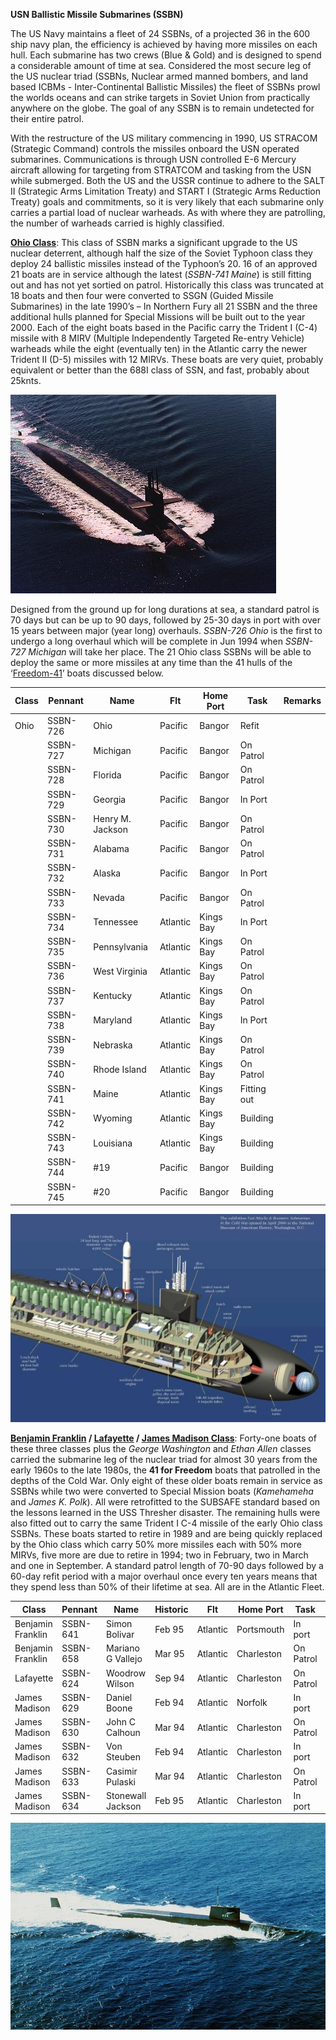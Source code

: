 **USN Ballistic Missile Submarines (SSBN)**

The US Navy maintains a fleet of 24 SSBNs, of a projected 36 in the 600
ship navy plan, the efficiency is achieved by having more missiles on
each hull. Each submarine has two crews (Blue & Gold) and is designed to
spend a considerable amount of time at sea. Considered the most secure
leg of the US nuclear triad (SSBNs, Nuclear armed manned bombers, and
land based ICBMs - Inter-Continental Ballistic Missiles) the fleet of
SSBNs prowl the worlds oceans and can strike targets in Soviet Union
from practically anywhere on the globe. The goal of any SSBN is to
remain undetected for their entire patrol.

With the restructure of the US military commencing in 1990, US STRACOM
(Strategic Command) controls the missiles onboard the USN operated
submarines. Communications is through USN controlled E-6 Mercury
aircraft allowing for targeting from STRATCOM and tasking from the USN
while submerged. Both the US and the USSR continue to adhere to the SALT
II (Strategic Arms Limitation Treaty) and START I (Strategic Arms
Reduction Treaty) goals and commitments, so it is very likely that each
submarine only carries a partial load of nuclear warheads. As with where
they are patrolling, the number of warheads carried is highly
classified.

[**Ohio Class**](https://fas.org/nuke/guide/usa/slbm/ssbn-726.htm): This
class of SSBN marks a significant upgrade to the US nuclear deterrent,
although half the size of the Soviet Typhoon class they deploy 24
ballistic missiles instead of the Typhoon’s 20. 16 of an approved 21
boats are in service although the latest (*SSBN-741 Maine*) is still
fitting out and has not yet sortied on patrol. Historically this class
was truncated at 18 boats and then four were converted to SSGN (Guided
Missile Submarines) in the late 1990’s – In Northern Fury all 21 SSBN
and the three additional hulls planned for Special Missions will be
built out to the year 2000. Each of the eight boats based in the Pacific
carry the Trident I (C-4) missile with 8 MIRV (Multiple Independently
Targeted Re-entry Vehicle) warheads while the eight (eventually ten) in
the Atlantic carry the newer Trident II (D-5) missiles with 12 MIRVs.
These boats are very quiet, probably equivalent or better than the 688I
class of SSN, and fast, probably about 25knts.

![](/assets/images/nato/us/navy/subs/ssbn/image1.jpg)

Designed from the ground up for long durations at sea, a standard patrol
is 70 days but can be up to 90 days, followed by 25-30 days in port with
over 15 years between major (year long) overhauls. *SSBN-726 Ohio* is
the first to undergo a long overhaul which will be complete in Jun 1994
when *SSBN-727 Michigan* will take her place. The 21 Ohio class SSBNs
will be able to deploy the same or more missiles at any time than the 41
hulls of the
‘[Freedom-41](https://en.wikipedia.org/wiki/41_for_Freedom)’ boats
discussed
below.

| Class | Pennant  | Name             | Flt      | Home Port | Task        | Remarks |
| ----- | -------- | ---------------- | -------- | --------- | ----------- | ------- |
| Ohio  | SSBN-726 | Ohio             | Pacific  | Bangor    | Refit       |         |
|       | SSBN-727 | Michigan         | Pacific  | Bangor    | On Patrol   |         |
|       | SSBN-728 | Florida          | Pacific  | Bangor    | On Patrol   |         |
|       | SSBN-729 | Georgia          | Pacific  | Bangor    | In Port     |         |
|       | SSBN-730 | Henry M. Jackson | Pacific  | Bangor    | On Patrol   |         |
|       | SSBN-731 | Alabama          | Pacific  | Bangor    | On Patrol   |         |
|       | SSBN-732 | Alaska           | Pacific  | Bangor    | In Port     |         |
|       | SSBN-733 | Nevada           | Pacific  | Bangor    | On Patrol   |         |
|       | SSBN-734 | Tennessee        | Atlantic | Kings Bay | In Port     |         |
|       | SSBN-735 | Pennsylvania     | Atlantic | Kings Bay | On Patrol   |         |
|       | SSBN-736 | West Virginia    | Atlantic | Kings Bay | On Patrol   |         |
|       | SSBN-737 | Kentucky         | Atlantic | Kings Bay | On Patrol   |         |
|       | SSBN-738 | Maryland         | Atlantic | Kings Bay | In Port     |         |
|       | SSBN-739 | Nebraska         | Atlantic | Kings Bay | On Patrol   |         |
|       | SSBN-740 | Rhode Island     | Atlantic | Kings Bay | On Patrol   |         |
|       | SSBN-741 | Maine            | Atlantic | Kings Bay | Fitting out |         |
|       | SSBN-742 | Wyoming          | Atlantic | Kings Bay | Building    |         |
|       | SSBN-743 | Louisiana        | Atlantic | Kings Bay | Building    |         |
|       | SSBN-744 | \#19             | Pacific  | Bangor    | Building    |         |
|       | SSBN-745 | \#20             | Pacific  | Bangor    | Building    |         |

![](/assets/images/nato/us/navy/subs/ssbn/image2.jpg)

**[Benjamin Franklin](https://fas.org/nuke/guide/usa/slbm/ssbn-640.htm)
/ [Lafayette](https://fas.org/nuke/guide/usa/slbm/ssbn-616.htm) / [James
Madison
Class](https://en.wikipedia.org/wiki/James_Madison-class_submarine)**:
Forty-one boats of these three classes plus the *George Washington* and
*Ethan Allen* classes carried the submarine leg of the nuclear triad for
almost 30 years from the early 1960s to the late 1980s, the **41 for
Freedom** boats that patrolled in the depths of the Cold War. Only eight
of these older boats remain in service as SSBNs while two were converted
to Special Mission boats (*Kamehameha* and *James K. Polk*). All were
retrofitted to the SUBSAFE standard based on the lessons learned in the
USS Thresher disaster. The remaining hulls were also fitted out to carry
the same Trident I C-4 missile of the early Ohio class SSBNs. These
boats started to retire in 1989 and are being quickly replaced by the
Ohio class which carry 50% more missiles each with 50% more MIRVs, five
more are due to retire in 1994; two in February, two in March and one in
September. A standard patrol length of 70-90 days followed by a 60-day
refit period with a major overhaul once every ten years means that they
spend less than 50% of their lifetime at sea. All are in the Atlantic
Fleet.

| Class             | Pennant  | Name              | Historic | Flt      | Home Port  | Task      | Remarks |
| ----------------- | -------- | ----------------- | -------- | -------- | ---------- | --------- | ------- |
| Benjamin Franklin | SSBN-641 | Simon Bolivar     | Feb 95   | Atlantic | Portsmouth | In port   |         |
| Benjamin Franklin | SSBN-658 | Mariano G Vallejo | Mar 95   | Atlantic | Charleston | On Patrol |         |
| Lafayette         | SSBN-624 | Woodrow Wilson    | Sep 94   | Atlantic | Charleston | On Patrol |         |
| James Madison     | SSBN-629 | Daniel Boone      | Feb 94   | Atlantic | Norfolk    | In port   |         |
| James Madison     | SSBN-630 | John C Calhoun    | Mar 94   | Atlantic | Charleston | On Patrol |         |
| James Madison     | SSBN-632 | Von Steuben       | Feb 94   | Atlantic | Charleston | In port   |         |
| James Madison     | SSBN-633 | Casimir Pulaski   | Mar 94   | Atlantic | Charleston | On Patrol |         |
| James Madison     | SSBN-634 | Stonewall Jackson | Feb 95   | Atlantic | Charleston | In port   |         |

![](/assets/images/nato/us/navy/subs/ssbn/image3.jpg)
